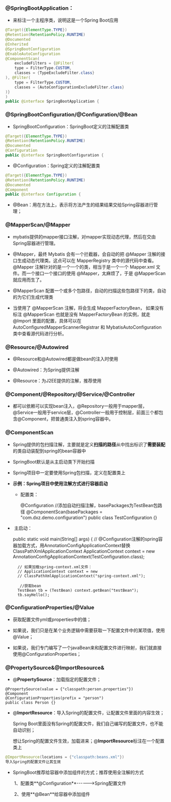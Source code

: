 ### @SpringBootApplication：

*  来标注一个主程序类，说明这是一个Spring Boot应用

```java
@Target({ElementType.TYPE})
@Retention(RetentionPolicy.RUNTIME)
@Documented
@Inherited
@SpringBootConfiguration
@EnableAutoConfiguration
@ComponentScan(
    excludeFilters = {@Filter(
    type = FilterType.CUSTOM,
    classes = {TypeExcludeFilter.class}
), @Filter(
    type = FilterType.CUSTOM,
    classes = {AutoConfigurationExcludeFilter.class}
)}
)
public @interface SpringBootApplication {
```

### @SpringBootConfiguration/@Configuration/@Bean

* SpringBootConfiguration：SpringBoot定义的注解配置类

```java
@Target({ElementType.TYPE})
@Retention(RetentionPolicy.RUNTIME)
@Documented
@Configuration
public @interface SpringBootConfiguration {
```

* @Configuration：Spring定义的注解配置类

```java
@Target({ElementType.TYPE})
@Retention(RetentionPolicy.RUNTIME)
@Documented
@Component
public @interface Configuration {
```

* @Bean：用在方法上，表示将方法产生的结果结果交给Spring容器进行管理；

###  @MapperScan/@Mapper

* mybatis提供的mapper接口注解，对mapper实现动态代理，然后在交由Spring容器进行管理。

* @Mapper，最终 Mybatis 会有一个拦截器，会自动的把 @Mapper 注解的接口生成动态代理类。这点可以在 MapperRegistry 类中的源代码中查看。@Mapper 注解针对的是一个一个的类，相当于是一个一个 Mapper.xml 文件。而一个接口一个接口的使用 @Mapper，太麻烦了，于是 @MapperScan 就应用而生了。
* @MapperScan 配置一个或多个包路径，自动的扫描这些包路径下的类，自动的为它们生成代理类
* 当使用了 @MapperScan 注解，将会生成 MapperFactoryBean， 如果没有标注 @MapperScan 也就是没有 MapperFactoryBean 的实例，就走 @Import 里面的配置，具体可以在 AutoConfiguredMapperScannerRegistrar 和 MybatisAutoConfiguration 类中查看源代码进行分析。

### @Resource/@Autowired

* @Resource和@Autowired都是做bean的注入时使用

* @Autowired：为Spring提供注解
* @Resource：为J2EE提供的注解，推荐使用

### @Component/@Repository/@Service/@Controller

* 都可以依赖可以实现bean注入，@Repository一般用于mapper层，@Service一般用于service层，@Controller一般用于控制层，前面三个都包含@Component，把普通类注入到spring容器中。

### @ComponentScan

* Spring提供的包扫描注解，主要就是定义**扫描的路径**从中找出标识了**需要装配**的类自动装配到spring的bean容器中
* SpringBoot默认是从主启动类下开始扫描
* Spring项目中一定要使用Spring包扫描，定义在配置类上

* **示例：Spring项目中使用注解方式进行容器启动**
  * 配置类：

    @Configuration
    //添加自动扫描注解，basePackages为TestBean包路径
    @ComponentScan(basePackages = "com.dxz.demo.configuration")
    public class TestConfiguration {}

* ​	主启动：

    public static void main(String[] args) {
        // @Configuration注解的spring容器加载方式，用AnnotationConfigApplicationContext替换ClassPathXmlApplicationContext
        ApplicationContext context = new AnnotationConfigApplicationContext(TestConfiguration.class);
     
        // 如果加载spring-context.xml文件：
        // ApplicationContext context = new
        // ClassPathXmlApplicationContext("spring-context.xml");
        
         //获取bean
        TestBean tb = (TestBean) context.getBean("testBean");
        tb.sayHello();

### @ConfigurationProperties/@Value

* 获取配置文件yml或properties中的值；

* 如果说，我们只是在某个业务逻辑中需要获取一下配置文件中的某项值，使用@Value；

* 如果说，我们专门编写了一个javaBean来和配置文件进行映射，我们就直接使用@ConfigurationProperties；

### @PropertySource&@ImportResource&

* @**PropertySource**：加载指定的配置文件；

```
@PropertySource(value = {"classpath:person.properties"})
@Component
@ConfigurationProperties(prefix = "person")
public class Person {}
```

* @**ImportResource**：导入Spring的配置文件，让配置文件里面的内容生效；

  Spring Boot里面没有Spring的配置文件，我们自己编写的配置文件，也不能自动识别；

  想让Spring的配置文件生效，加载进来；@**ImportResource**标注在一个配置类上

```java
@ImportResource(locations = {"classpath:beans.xml"})
导入Spring的配置文件让其生效
```

* SpringBoot推荐给容器中添加组件的方式；推荐使用全注解的方式

  ​	1、配置类**@Configuration**------>Spring配置文件

  ​	2、使用**@Bean**给容器中添加组件